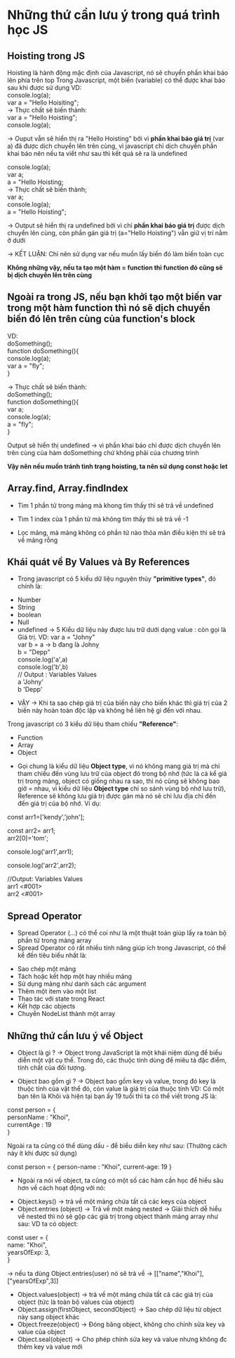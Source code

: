 
<h1>Những thứ cần lưu ý trong quá trình học JS</h1>

## Hoisting trong JS
Hoisting là hành động mặc định của Javascript, nó sẽ chuyển phần khai báo lên phía trên top Trong Javascript, một biến (variable) có thể được khai báo sau khi được sử dụng
VD: </br>
console.log(a); </br>
var a = "Hello Hoisiting"; </br>
-> Thực chất sẽ biến thành: </br>
var a = "Hello Hoisting"; </br>
console.log(a); </br>

-> Ouput vẫn sẽ hiển thị ra "Hello Hoisting" bởi vì **phần khai báo giá trị** (var a) đã được dịch chuyển lên trên cùng, vì javascript chỉ dịch chuyển phần khai báo nên nếu ta viết như sau thì kết quả sẽ ra là undefined

console.log(a); </br>
var a; </br> 
a = "Hello Hoisting; </br>
-> Thực chất sẽ biến thành; </br>
var a; </br>
console.log(a); </br>
a = "Hello Hoisting"; </br>

-> Output sẽ hiển thị ra undefined bởi vì chỉ **phần khai báo giá trị** được dịch chuyển lên cùng, còn phần gán giá trị (a="Hello Hoisting") vẫn giữ vị trí nằm ở dưới 

-> KẾT LUẬN: Chỉ nên sử dụng var nếu muốn lấy biến đó làm biến toàn cục

**Không những vậy, nếu ta tạo một hàm = function thì function đó cũng sẽ bị dịch chuyển lên trên cùng**

## Ngoài ra trong JS, nếu bạn khởi tạo một biến var trong một hàm function thì nó sẽ dịch chuyển biến đó lên trên cùng của function's block 

VD: </br>
doSomething();</br>
function doSomething(){</br>
    console.log(a);</br>
    var a = "fly";</br>
}</br>

-> Thực chất sẽ biến thành:</br>
doSomething();</br>
function doSomething(){</br>
    var a;</br>
    console.log(a);</br>
    a = "fly";</br>
}</br>

Output sẽ hiển thị undefined -> vì phần khai báo chỉ được dịch chuyển lên trên cùng của hàm doSomething chứ không phải của chương trình</br>

**Vậy nên nếu muốn tránh tình trạng hoisting, ta nên sử dụng const hoặc let**


## Array.find, Array.findIndex
- Tìm 1 phần tử trong mảng mà khong tìm thấy thì sẽ trả về undefined

- Tìm 1 index của 1 phần tử mà không tìm thấy thì sẽ trả về -1

- Lọc mảng, mà mảng không có phần tử nào thỏa mãn điều kiện thì sẽ trả về mảng rỗng

## Khái quát về By Values và By References
- Trong javascript có 5 kiểu dữ liệu nguyên thủy **"primitive types"**, đó chính là:
+ Number
+ String
+ boolean
+ Null
+ undefined
-> 5 Kiểu dữ liệu này được lưu trữ dưới dạng value : còn gọi là Giá trị.
VD:
var a = "Johny"<br/>
var b = a -> b đang là Johny<br/>
b = "Depp"<br/>
console.log('a',a)<br/>
console.log('b',b)<br/>
// Output :
Variables	Values<br/>
    a	    'Johny'<br/>
    b	    'Depp'<br/>

* VẬY -> Khi ta sao chép giá trị của biến này cho biến khác thì giá trị của 2 biến này hoàn toàn độc lập và không hề liên hệ gì đến với nhau.

Trong javascript có 3 kiểu dữ liệu tham chiếu **"Reference"**:
+ Function
+ Array
+ Object
- Gọi chung là kiểu dữ liệu **Object type**, vì nó không mang giá trị mà chỉ tham chiếu đến vùng lưu trữ của object đó trong bộ nhớ (tức là cả kể giá trị trong mảng, object có giống nhau ra sao, thì nó cũng sẽ không bao giờ = nhau, vì kiểu dữ liệu **Object type** chỉ so sánh vùng bộ nhớ lưu trữ), Reference sẽ không lưu giá trị được gán mà nó sẽ chỉ lưu địa chỉ đến đến giá trị của bộ nhớ. Ví dụ:

const arr1=['kendy','john'];

const arr2= arr1;<br/>
arr2[0]='tom';<br/>

console.log('arr1',arr1);<br/>

console.log('arr2',arr2);<br/>

//Output:
Variables	Values<br/>
   arr1	    <#001><br/>
   arr2	    <#001><br/>

## Spread Operator

- Spread Operator (...) có thể coi như là một thuật toán giúp lấy ra toàn bộ phần tử trong mảng array
- Spread Operator có rất nhiều tính năng giúp ích trong Javascript, có thể kể đến tiêu biểu nhất là:
+ Sao chép một mảng
+ Tách hoặc kết hợp một hay nhiều mảng
+ Sử dụng mảng như danh sách các argument
+ Thêm một item vào một list
+ Thao tác với state trong React
+ Kết hợp các objects
+ Chuyển NodeList thành một array

## Những thứ cần lưu ý về Object

- Object là gì ?
-> Object trong JavaScript là một khái niệm dùng để biểu diễn một vật cụ thể. Trong đó, các thuộc tính dùng để miêu tả đặc điểm, tính chất của đối tượng.

- Object bao gồm gì ?
-> Object bao gồm key và value, trong đó key là thuộc tính của vật thể đó, còn value là giá trị của thuộc tính
VD: Có một bạn tên là Khôi và hiện tại bạn ấy 19 tuổi thì ta có thể viết trong JS là:

const person = { <br/>
    personName : "Khoi",<br/>
    currentAge : 19<br/>
}

Ngoài ra ta cũng có thể dùng dấu - để biểu diễn key như sau: (Thường cách này ít khi được sử dụng)

const person = {
    person-name : "Khoi",
    current-age: 19
}

- Ngoài ra nói về object, ta cũng có một số các hàm cần học để hiểu sâu hơn về cách hoạt động với nó:
+ Object.keys() -> trả về một mảng chứa tất cả các keys của object 
+ Object.entries (object) -> Trả về một mảng nested
-> Giải thích dễ hiểu về nested thì nó sẽ gộp các giá trị trong object thành mảng array như sau:
VD ta có object:

const user = { <br/>
    name: "Khoi", <br/>
    yearsOfExp: 3, <br/>
}<br/>

-> nếu ta dùng Object.entries(user) nó sẽ trả về -> [["name","Khoi"],["yearsOfExp",3]]

+ Object.values(object) -> trả về một mảng chứa tất cả các giá trị của object (tức là toàn bộ values của object)
+ Object.assign(firstObject, secondObject) -> Sao chép dữ liệu từ object này sang object khác
+ Object.freeze(object) -> Đóng băng object, không cho chỉnh sửa key và value của object
+ Object.seal(object) -> Cho phép chỉnh sửa key và value nhưng không đc thêm key và value mới




